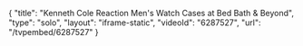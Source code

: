 {
    "title": "Kenneth Cole Reaction Men's Watch Cases at Bed Bath & Beyond",
    "type": "solo",
    "layout": "iframe-static",
    "videoId": "6287527",
    "url": "\/tvpembed\/6287527"
}